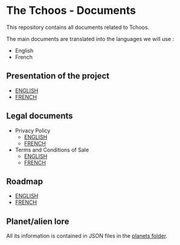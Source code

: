 # The Tchoos - Documents

This repository contains all documents related to Tchoos.  

The main documents are translated into the languages we will use :
- English
- French

## Presentation of the project
- [ENGLISH](./presentation/Presentation-EN.md)
- [FRENCH](./presentation/Presentation-FR.md)

## Legal documents
- Privacy Policy
    - [ENGLISH](./legal/Privacy-Policy-EN.md)
    - [FRENCH](./legal/Privacy-Policy-FR.md)
- Terms and Conditions of Sale
    - [ENGLISH](./legal/Terms-Conditions-Sale-EN.md)
    - [FRENCH](./legal/Terms-Conditions-Sale-FR.md)

## Roadmap
- [ENGLISH](./roadmap/Roadmap-EN.md)
- [FRENCH](./roadmap/Roadmap-FR.md)

## Planet/alien lore
All its information is contained in JSON files in the [planets folder](./planets/).